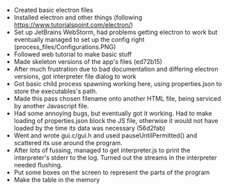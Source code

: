* Created basic electron files
* Installed electron and other things (following https://www.tutorialspoint.com/electron/)
* Set up JetBrains WebStorm, had problems getting electron to work but eventually managed to set up the config right
  (process_files/Configurations.PNG)
* Followed web tutorial to make basic stuff
* Made skeleton versions of the app's files (ed72b15)
* After much frustration due to bad documentation and differing electron versions, got interpreter file dialog to work
* Got basic child process spawning working here, using properties.json to store the executables's path.
* Made this pass chosen filename onto another HTML file, being serviced by another Javascript file.
* Had some annoying bugs, but eventually got it working. Had to make loading of properties.json block the JS file,
  otherwise it would not have loaded by the time its data was necessary (56d2fab)
* Went and wrote gui.c/gui.h and used pauseUntilPermitted() and scattered its use around the program. 
* After lots of fussing, managed to get interpreter.js to print the interpreter's stderr to the log. Turned out the 
  streams in the interpreter needed flushing.
* Put some boxes on the screen to represent the parts of the program
* Make the table in the memory